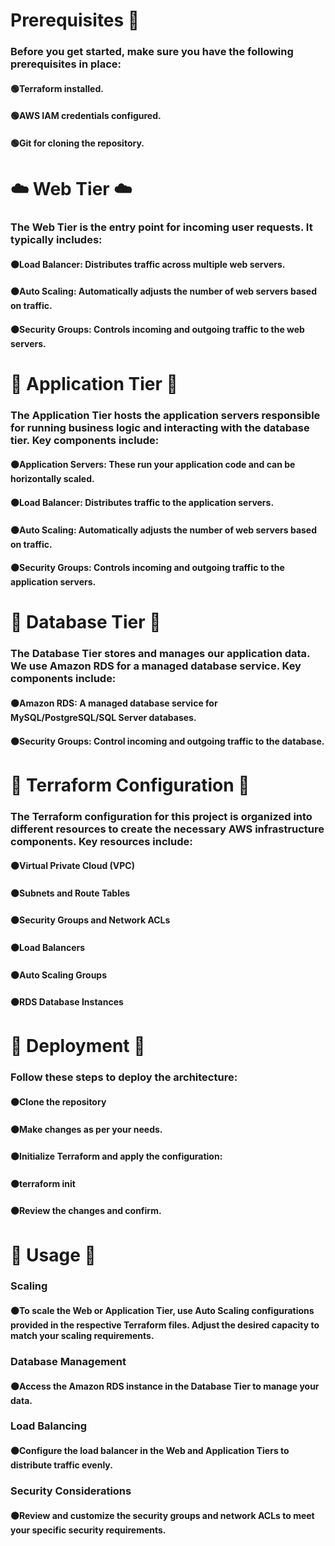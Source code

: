 # Prerequisites 🚨

### Before you get started, make sure you have the following prerequisites in place:

####   🟢Terraform installed.
####   🟢AWS IAM credentials configured.
####   🟢Git for cloning the repository. 

# ☁️ Web Tier ☁️
### The Web Tier is the entry point for incoming user requests. It typically includes:

####   ⚫Load Balancer: Distributes traffic across multiple web servers.
####   ⚫Auto Scaling: Automatically adjusts the number of web servers based on traffic.
####   ⚫Security Groups: Controls incoming and outgoing traffic to the web servers.

# 🚀 Application Tier 🚀

### The Application Tier hosts the application servers responsible for running business logic and interacting with the database tier. Key components include:

####   ⚫Application Servers: These run your application code and can be horizontally scaled.
####   ⚫Load Balancer: Distributes traffic to the application servers.
####   ⚫Auto Scaling: Automatically adjusts the number of web servers based on traffic.
####   ⚫Security Groups: Controls incoming and outgoing traffic to the application servers.

# 💾 Database Tier 💾

### The Database Tier stores and manages our application data. We use Amazon RDS for a managed database service. Key components include:

####   ⚫Amazon RDS: A managed database service for MySQL/PostgreSQL/SQL Server databases.
####   ⚫Security Groups: Control incoming and outgoing traffic to the database.

# 🔧 Terraform Configuration 🔧

### The Terraform configuration for this project is organized into different resources to create the necessary AWS infrastructure components. Key resources include:

####   ⚫Virtual Private Cloud (VPC)
####   ⚫Subnets and Route Tables
####   ⚫Security Groups and Network ACLs
####   ⚫Load Balancers
####   ⚫Auto Scaling Groups
####   ⚫RDS Database Instances

# 🚀 Deployment 🚀

### Follow these steps to deploy the architecture:

####   ⚫Clone the repository

####   ⚫Make changes as per your needs.

####   ⚫Initialize Terraform and apply the configuration:

####   ⚫terraform init

####   ⚫Review the changes and confirm.

# 💼 Usage 💼

### Scaling

####   ⚫To scale the Web or Application Tier, use Auto Scaling configurations provided in the respective Terraform files. Adjust the desired capacity to match your scaling requirements.

### Database Management

####   ⚫Access the Amazon RDS instance in the Database Tier to manage your data.

### Load Balancing

####   ⚫Configure the load balancer in the Web and Application Tiers to distribute traffic evenly.

### Security Considerations

####   ⚫Review and customize the security groups and network ACLs to meet your specific security requirements.
